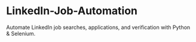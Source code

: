 # LinkedIn-Job-Automation
Automate LinkedIn job searches, applications, and verification with Python &amp; Selenium.
